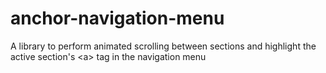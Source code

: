 # anchor-navigation-menu
A library to perform animated scrolling between sections and highlight the active section's &lt;a> tag in the navigation menu
